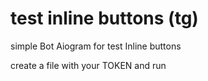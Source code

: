 # test inline buttons (tg)
simple Bot Aiogram
for test Inline buttons

create a file with your TOKEN and run
